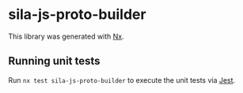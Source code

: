 # sila-js-proto-builder

This library was generated with [Nx](https://nx.dev).

## Running unit tests

Run `nx test sila-js-proto-builder` to execute the unit tests via [Jest](https://jestjs.io).

